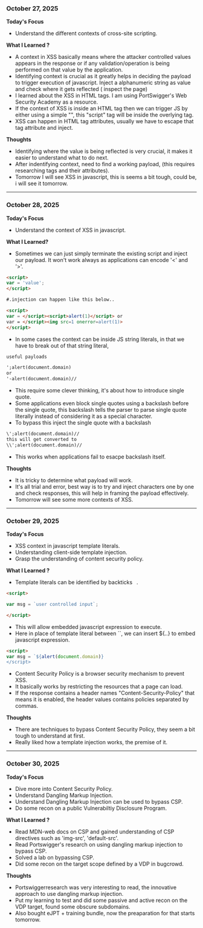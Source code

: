 ### **October 27, 2025**

**Today's Focus**
* Understand the different contexts of cross-site scripting.

**What I Learned ?**
* A context in XSS basically means where the attacker controlled values appears in the response or if any validation/operation is being performed on that value by the application.
* Identifying context is crucial as it greatly helps in deciding the payload to trigger execution of javascript. Inject a alphanumeric string as value and check where it gets reflected ( inspect the page)
* I learned about the XSS in HTML tags. I am using PortSwigger's Web Security Academy as a resource.
* If the context of XSS is inside an HTML tag then we can trigger JS by either using a simple "<script></script>", this "script" tag will be inside the overlying tag.
* XSS can happen in HTML tag attributes, usually we have to escape that tag attribute and inject.

**Thoughts**
* Identifying where the value is being reflected is very crucial, it makes it easier to understand what to do next.
* After indentifying context, need to find a working payload, (this requires researching tags and their attributes).
* Tomorrow I will see XSS in javascript, this is seems a bit tough, could be, i will see it tomorrow. 

---

### **October 28, 2025**

**Today's Focus**
* Understand the context of XSS in javascript.

**What I Learned?**
* Sometimes we can just simply terminate the existing script and inject our payload. It won't work always as applications can encode '<' and '>'.
```html
<script>
var = 'value';
</script>

#.injection can happen like this below..

<script>
var = </script><script>alert(1)</script> or
var = </script><img src=1 onerror=alert(1)>
</script>
```
* In some cases the context can be inside JS string literals, in that we have to break out of that string literal,
```html
useful payloads

';alert(document.domain)
or
'-alert(document.domain)//
```
* This require some clever thinking, it's about how to introduce single quote.
* Some applications even block single quotes using a backslash before the single quote, this backslash tells the parser to parse single quote literally instead of considering it as a special character.
* To bypass this inject the single quote with a backslash
```html
\';alert(document.domain)//
this will get converted to
\\';alert(document.domain)//
```
* This works when applications fail to esacpe backslash itself.

**Thoughts**
* It is tricky to determine what payload will work.
* It's all trial and error, best way is to try and inject characters one by one and check responses, this will help in framing the payload effectively.
* Tomorrow will see some more contexts of XSS.
  
---

### **October 29, 2025**

**Today's Focus**

* XSS context in javascript template literals.
* Understanding client-side template injection.
* Grasp the understanding of content security policy.

**What I Learned ?**
* Template literals can be identified by backticks ` `.
```html
<script>

var msg = `user controlled input`;

</script>
```
* This will allow embedded javascript expression to execute.
* Here in place of template literal between ``, we can insert ${..} to embed javascript expression.
```html
<script>
var msg = `${alert(document.domain)}
</script>
```
* Content Security Policy is a browser security mechanism to prevent XSS.
* It basically works by restricting the resources that a page can load.
* If the response contains a header names "Content-Security-Policy" that means it is enabled, the header values contains policies separated by commas.

**Thoughts**
* There are techniques to bypass Content Security Policy, they seem a bit tough to understand at first.
* Really liked how a template injection works, the premise of it.

---

### **October 30, 2025**

**Today's Focus**
* Dive more into Content Security Policy.
* Understand Dangling Markup Injection.
* Understand Dangling Markup Injection can be used to bypass CSP.
* Do some recon on a public Vulnerabiltiy Disclosure Program.

**What I Learned ?**
* Read MDN-web docs on CSP and gained understanding of CSP directives such as 'img-src', 'default-src'.
* Read Portswigger's research on using dangling markup injection to bypass CSP.
* Solved a lab on bypassing CSP.
* Did some recon on the target scope defined by a VDP in bugcrowd.

**Thoughts**
* Portswiggerresearch was very interesting to read, the innovative approach to use dangling markup injection.
* Put my learning to test and did some passive and active recon on the VDP target, found some obscure subdomains.
* Also bought eJPT + training bundle, now the preaparation for that starts tomorrow.
